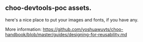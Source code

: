 ## choo-devtools-poc assets.

here's a nice place to put your images and fonts, if you have any.

More information:  https://github.com/yoshuawuyts/choo-handbook/blob/master/guides/designing-for-reusability.md
